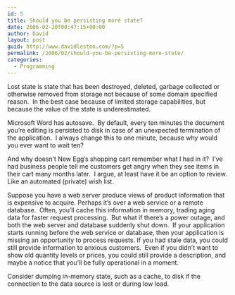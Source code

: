 ```yaml
---
id: 5
title: Should you be persisting more state?
date: 2006-02-20T00:47:15+00:00
author: David
layout: post
guid: http://www.davidleston.com/?p=5
permalink: /2006/02/should-you-be-persisting-more-state/
categories:
  - Programming
---
```

Lost state is state that has been destroyed, deleted, garbage collected or otherwise removed from storage not because of some domain specified reason.  In the best case because of limited storage capabilities, but because the value of the state is underestimated.

Microsoft Word has autosave.  By default, every ten minutes the document you’re editing is persisted to disk in case of an unexpected termination of the application.  I always change this to one minute, because why would you ever want to wait ten?

And why doesn’t New Egg’s shopping cart remember what I had in it?  I’ve had business people tell me customers get angry when they see items in their cart many months later.  I argue, at least have it be an option to review.  Like an automated (private) wish list.

Suppose you have a web server produce views of product information that is expensive to acquire. Perhaps it’s over a web service or a remote database.  Often, you’ll cache this information in memory, trading aging data for faster request processing.  But what if there’s a power outage, and both the web server and database suddenly shut down.  If your application starts running before the web service or database, then your application is missing an opportunity to process requests. If you had stale data, you could still provide information to anxious customers.  Even if you didn’t want to show old quantity levels or prices, you could still provide a description, and maybe a notice that you’ll be fully operational in a moment.

Consider dumping in-memory state, such as a cache, to disk if the connection to the data source is lost or during low load.